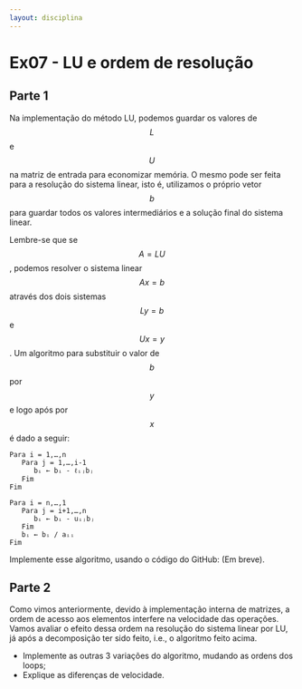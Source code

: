 ```yaml
---
layout: disciplina
---
```


# Ex07 - LU e ordem de resolução

## Parte 1

Na implementação do método LU, podemos guardar os valores de $$L$$ e $$U$$ na matriz de
entrada para economizar memória. O mesmo pode ser feita para a resolução do sistema
linear, isto é, utilizamos o próprio vetor $$b$$ para guardar todos os valores
intermediários e a solução final do sistema linear.

Lembre-se que se $$A = LU$$, podemos resolver o sistema linear $$Ax = b$$ através dos
dois sistemas $$Ly = b$$ e $$Ux = y$$. Um algoritmo para substituir o valor de $$b$$ por
$$y$$ e logo após por $$x$$ é dado a seguir:

```
Para i = 1,…,n
   Para j = 1,…,i-1
      bᵢ ← bᵢ - ℓᵢⱼbⱼ
   Fim
Fim

Para i = n,…,1
   Para j = i+1,…,n
      bᵢ ← bᵢ - uᵢⱼbⱼ
   Fim
   bᵢ ← bᵢ / aᵢᵢ
Fim
```

Implemente esse algoritmo, usando o código do GitHub: (Em breve).

## Parte 2

Como vimos anteriormente, devido à implementação interna de matrizes, a ordem de acesso
aos elementos interfere na velocidade das operações. Vamos avaliar o efeito dessa ordem
na resolução do sistema linear por LU, já após a decomposição ter sido feito, i.e., o
algoritmo feito acima.

- Implemente as outras 3 variações do algoritmo, mudando as ordens dos loops;
- Explique as diferenças de velocidade.
